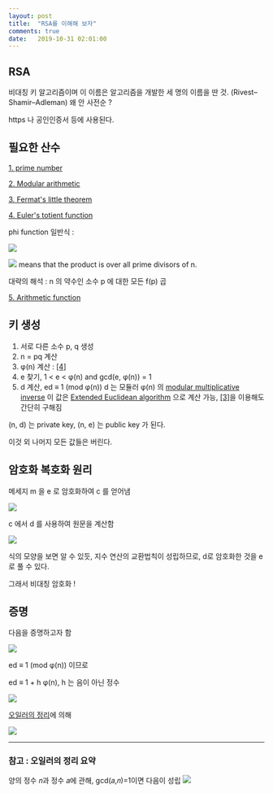 ```yaml
---
layout: post
title:  "RSA를 이해해 보자"
comments: true
date:   2019-10-31 02:01:00
---
```



## RSA

비대칭 키 알고리즘이며 이 이름은 알고리즘을 개발한 세 명의 이름을 딴 것. (Rivest–Shamir–Adleman) 왜 안 사전순 ?

https 나 공인인증서 등에 사용된다.


## 필요한 산수

[1. prime number](https://en.wikipedia.org/wiki/Prime_number)

[2. Modular arithmetic](https://en.wikipedia.org/wiki/Modular_arithmetic)

[3. Fermat's little theorem](https://en.wikipedia.org/wiki/Fermat%27s_little_theorem)

[4. Euler's totient function](https://en.wikipedia.org/wiki/Euler%27s_totient_function)

phi function 일반식 :

![](https://wikimedia.org/api/rest_v1/media/math/render/svg/bb6b6388ded7d1e160a3bd82b60c5b593947088a)

![](https://wikimedia.org/api/rest_v1/media/math/render/svg/db9ca515a95b78400d283a268dc9cd2db92be3a6)
means that the product is over all prime divisors of n.

대략의 해석 : n 의 약수인 소수 p 에 대한 모든 f(p) 곱

[5. Arithmetic function](https://en.wikipedia.org/wiki/Arithmetic_function#Notation)


## 키 생성

1. 서로 다른 소수 p, q 생성
2. n = pq 계산
3. φ(n) 계산 : [[4]](https://en.wikipedia.org/wiki/Euler%27s_totient_function)
4. e 찾기, 1 < e < φ(n) and gcd(e, φ(n)) = 1
5. d 계산, ed ≡ 1 (mod φ(n))
   d 는 모듈러 φ(n) 의 [modular multiplicative inverse](https://en.wikipedia.org/wiki/Modular_multiplicative_inverse)
   이 값은 [Extended Euclidean algorithm](https://en.wikipedia.org/wiki/Extended_Euclidean_algorithm) 으로 계산 가능,
   [[3]](https://en.wikipedia.org/wiki/Fermat%27s_little_theorem)을 이용해도 간단히 구해짐
   

(n, d) 는 private key, (n, e) 는 public key 가 된다.

이것 외 나머지 모든 값들은 버린다.


## 암호화 복호화 원리

메세지 m 을 e 로 암호화하여 c 를 얻어냄

![](https://wikimedia.org/api/rest_v1/media/math/render/svg/fbfc70524a1ad983e6f3aac51226b9ca92fefb10)


c 에서 d 를 사용하여 원문을 계산함

![](https://wikimedia.org/api/rest_v1/media/math/render/svg/10227461ee5f4784484f082d744ba5b8c468668c)


식의 모양을 보면 알 수 있듯, 지수 연산의 교환법칙이 성립하므로, d로 암호화한 것을 e로 풀 수 있다.

그래서 비대칭 암호화 !


## 증명

다음을 증명하고자 함

![](https://wikimedia.org/api/rest_v1/media/math/render/svg/f72f4e12cb96fa6c740de9940360de534506b35e)

ed ≡ 1 (mod φ(n)) 이므로

ed ≡ 1 + h φ(n), h 는 음이 아닌 정수

![](https://wikimedia.org/api/rest_v1/media/math/render/svg/577156a9d4b06941c54f394e1577b3356058916b)

[오일러의 정리](https://en.wikipedia.org/wiki/Euler%27s_theorem)에 의해

![](https://wikimedia.org/api/rest_v1/media/math/render/svg/7d7e379ba0635438a23bf9cc46cbe07080b94113)


---

### 참고 : 오일러의 정리 요약

양의 정수 𝑛과 정수 𝑎에 관해, gcd(𝑎,𝑛)=1이면 다음이 성립
![](https://wikimedia.org/api/rest_v1/media/math/render/svg/2e818f3f88d3e71e569f171dd86f31e1903fdc55)
